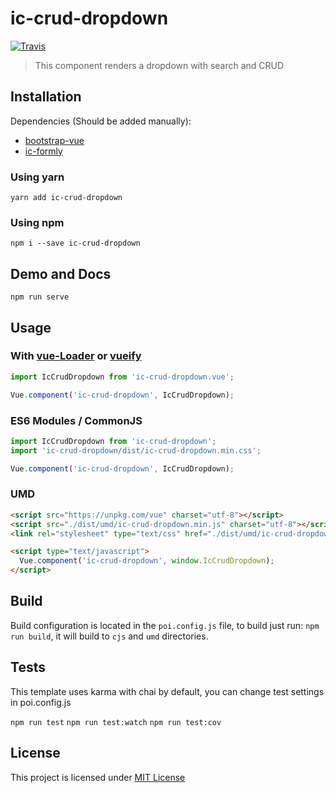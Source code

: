 # ic-crud-dropdown
[![Travis](https://img.shields.io/travis/InCuca/ic-crud-dropdown/master.svg)](https://travis-ci.org/InCuca/ic-crud-dropdown/branches)

> This component renders a dropdown with search and CRUD

## Installation

Dependencies (Should be added manually):
- [bootstrap-vue](https://bootstrap-vue.js.org/)
- [ic-formly](https://github.com/InCuca/ic-formly)

### Using yarn

`yarn add ic-crud-dropdown`

### Using npm

`npm i --save ic-crud-dropdown`

## Demo and Docs

`npm run serve`

## Usage

### With [vue-Loader](https://github.com/vuejs/vue-loader) or [vueify](https://github.com/vuejs/vueify)

```js
import IcCrudDropdown from 'ic-crud-dropdown.vue';

Vue.component('ic-crud-dropdown', IcCrudDropdown);
```

### ES6 Modules / CommonJS

```js
import IcCrudDropdown from 'ic-crud-dropdown';
import 'ic-crud-dropdown/dist/ic-crud-dropdown.min.css';

Vue.component('ic-crud-dropdown', IcCrudDropdown);
```

### UMD

```html
<script src="https://unpkg.com/vue" charset="utf-8"></script>
<script src="./dist/umd/ic-crud-dropdown.min.js" charset="utf-8"></script>
<link rel="stylesheet" type="text/css" href="./dist/umd/ic-crud-dropdown.min.css">

<script type="text/javascript">
  Vue.component('ic-crud-dropdown', window.IcCrudDropdown);
</script>
```

## Build

Build configuration is located in the `poi.config.js` file, to build just run: `npm run build`, it will build to `cjs` and `umd` directories.

## Tests

This template uses karma with chai by default, you can change test settings in poi.config.js

`npm run test`
`npm run test:watch`
`npm run test:cov`

## License

This project is licensed under [MIT License](http://en.wikipedia.org/wiki/MIT_License)
